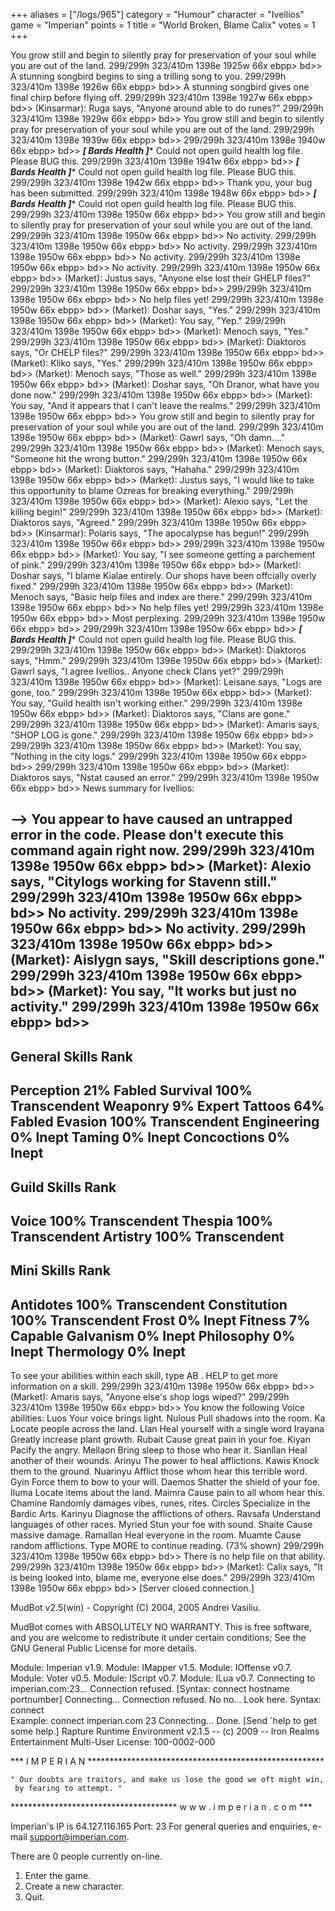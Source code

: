+++
aliases = ["/logs/965"]
category = "Humour"
character = "Ivellios"
game = "Imperian"
points = 1
title = "World Broken, Blame Calix"
votes = 1
+++

You grow still and begin to silently pray for preservation of your soul while 
you are out of the land.
299/299h 323/410m 1398e 1925w 66x ebpp> bd>> 
A stunning songbird begins to sing a trilling song to you.
299/299h 323/410m 1398e 1926w 66x ebpp> bd>> 
A stunning songbird gives one final chirp before flying off.
299/299h 323/410m 1398e 1927w 66x ebpp> bd>> 
(Kinsarmar): Ruga says, "Anyone around able to do runes?"
299/299h 323/410m 1398e 1929w 66x ebpp> bd>> 
You grow still and begin to silently pray for preservation of your soul while 
you are out of the land.
299/299h 323/410m 1398e 1939w 66x ebpp> bd>> 
299/299h 323/410m 1398e 1940w 66x ebpp> bd>> 
*******************************[ Bards Health ]********************************
Could not open guild health log file. Please BUG this.
299/299h 323/410m 1398e 1941w 66x ebpp> bd>> 
*******************************[ Bards Health ]********************************
Could not open guild health log file. Please BUG this.
299/299h 323/410m 1398e 1942w 66x ebpp> bd>> 
Thank you, your bug has been submitted.
299/299h 323/410m 1398e 1948w 66x ebpp> bd>> 
*******************************[ Bards Health ]********************************
Could not open guild health log file. Please BUG this.
299/299h 323/410m 1398e 1950w 66x ebpp> bd>> 
You grow still and begin to silently pray for preservation of your soul while 
you are out of the land.
299/299h 323/410m 1398e 1950w 66x ebpp> bd>> 
No activity.
299/299h 323/410m 1398e 1950w 66x ebpp> bd>> 
No activity.
299/299h 323/410m 1398e 1950w 66x ebpp> bd>> 
No activity.
299/299h 323/410m 1398e 1950w 66x ebpp> bd>> 
No activity.
299/299h 323/410m 1398e 1950w 66x ebpp> bd>> 
(Market): Justus says, "Anyone else lost their GHELP files?"
299/299h 323/410m 1398e 1950w 66x ebpp> bd>> 
299/299h 323/410m 1398e 1950w 66x ebpp> bd>> 
No help files yet!
299/299h 323/410m 1398e 1950w 66x ebpp> bd>> 
(Market): Doshar says, "Yes."
299/299h 323/410m 1398e 1950w 66x ebpp> bd>> 
(Market): You say, "Yep."
299/299h 323/410m 1398e 1950w 66x ebpp> bd>> 
(Market): Menoch says, "Yes."
299/299h 323/410m 1398e 1950w 66x ebpp> bd>> 
(Market): Diaktoros says, "Or CHELP files?"
299/299h 323/410m 1398e 1950w 66x ebpp> bd>> 
(Market): Kliko says, "Yes."
299/299h 323/410m 1398e 1950w 66x ebpp> bd>> 
(Market): Menoch says, "Those as well."
299/299h 323/410m 1398e 1950w 66x ebpp> bd>> 
(Market): Doshar says, "Oh Dranor, what have you done now."
299/299h 323/410m 1398e 1950w 66x ebpp> bd>> 
(Market): You say, "And it appears that I can't leave the realms."
299/299h 323/410m 1398e 1950w 66x ebpp> bd>> 
You grow still and begin to silently pray for preservation of your soul while 
you are out of the land.
299/299h 323/410m 1398e 1950w 66x ebpp> bd>> 
(Market): Gawrl says, "Oh damn...\."
299/299h 323/410m 1398e 1950w 66x ebpp> bd>> 
(Market): Menoch says, "Someone hit the wrong button."
299/299h 323/410m 1398e 1950w 66x ebpp> bd>> 
(Market): Diaktoros says, "Hahaha."
299/299h 323/410m 1398e 1950w 66x ebpp> bd>> 
(Market): Justus says, "I would like to take this opportunity to blame Ozreas 
for breaking everything."
299/299h 323/410m 1398e 1950w 66x ebpp> bd>> 
(Market): Alexio says, "Let the killing begin!"
299/299h 323/410m 1398e 1950w 66x ebpp> bd>> 
(Market): Diaktoros says, "Agreed."
299/299h 323/410m 1398e 1950w 66x ebpp> bd>> 
(Kinsarmar): Polaris says, "The apocalypse has begun!"
299/299h 323/410m 1398e 1950w 66x ebpp> bd>> 
299/299h 323/410m 1398e 1950w 66x ebpp> bd>> 
(Market): You say, "I see someone getting a parchement of pink."
299/299h 323/410m 1398e 1950w 66x ebpp> bd>> 
(Market): Doshar says, "I blame Kialae entirely. Our shops have been offcially 
overly fixed."
299/299h 323/410m 1398e 1950w 66x ebpp> bd>> 
(Market): Menoch says, "Basic help files and index are there."
299/299h 323/410m 1398e 1950w 66x ebpp> bd>> 
No help files yet!
299/299h 323/410m 1398e 1950w 66x ebpp> bd>> 
Most perplexing.
299/299h 323/410m 1398e 1950w 66x ebpp> bd>> 
299/299h 323/410m 1398e 1950w 66x ebpp> bd>> 
*******************************[ Bards Health ]********************************
Could not open guild health log file. Please BUG this.
299/299h 323/410m 1398e 1950w 66x ebpp> bd>> 
(Market): Diaktoros says, "Hmm."
299/299h 323/410m 1398e 1950w 66x ebpp> bd>> 
(Market): Gawrl says, "I agree Ivellios.. Anyone check Clans yet?"
299/299h 323/410m 1398e 1950w 66x ebpp> bd>> 
(Market): Leisane says, "Logs are gone, too."
299/299h 323/410m 1398e 1950w 66x ebpp> bd>> 
(Market): You say, "Guild health isn't working either."
299/299h 323/410m 1398e 1950w 66x ebpp> bd>> 
(Market): Diaktoros says, "Clans are gone."
299/299h 323/410m 1398e 1950w 66x ebpp> bd>> 
(Market): Amaris says, "SHOP LOG is gone."
299/299h 323/410m 1398e 1950w 66x ebpp> bd>> 
299/299h 323/410m 1398e 1950w 66x ebpp> bd>> 
(Market): You say, "Nothing in the city logs."
299/299h 323/410m 1398e 1950w 66x ebpp> bd>> 
299/299h 323/410m 1398e 1950w 66x ebpp> bd>> 
(Market): Diaktoros says, "Nstat caused an error."
299/299h 323/410m 1398e 1950w 66x ebpp> bd>> 
News summary for Ivellios:

--> You appear to have caused an untrapped error in the code. Please don't 
execute this command again right now.
299/299h 323/410m 1398e 1950w 66x ebpp> bd>> 
(Market): Alexio says, "Citylogs working for Stavenn still."
299/299h 323/410m 1398e 1950w 66x ebpp> bd>> 
No activity.
299/299h 323/410m 1398e 1950w 66x ebpp> bd>> 
No activity.
299/299h 323/410m 1398e 1950w 66x ebpp> bd>> 
(Market): Aislygn says, "Skill descriptions gone."
299/299h 323/410m 1398e 1950w 66x ebpp> bd>> 
(Market): You say, "It works but just no activity."
299/299h 323/410m 1398e 1950w 66x ebpp> bd>> 
-----------------------------------------------------------
General Skills        Rank
-----------------------------------------------------------
Perception            21%   Fabled
Survival              100%  Transcendent
Weaponry              9%    Expert
Tattoos               64%   Fabled
Evasion               100%  Transcendent
Engineering           0%    Inept
Taming                0%    Inept
Concoctions           0%    Inept
-----------------------------------------------------------
Guild Skills          Rank
-----------------------------------------------------------
Voice                 100%  Transcendent
Thespia               100%  Transcendent
Artistry              100%  Transcendent
-----------------------------------------------------------
Mini Skills           Rank
-----------------------------------------------------------
Antidotes             100%  Transcendent
Constitution          100%  Transcendent
Frost                 0%    Inept
Fitness               7%    Capable
Galvanism             0%    Inept
Philosophy            0%    Inept
Thermology            0%    Inept
-----------------------------------------------------------
To see your abilities within each skill, type AB .
HELP  to get more information on a skill.
299/299h 323/410m 1398e 1950w 66x ebpp> bd>> 
(Market): Amaris says, "Anyone else's shop logs wiped?"
299/299h 323/410m 1398e 1950w 66x ebpp> bd>> 
You know the following Voice abilities:
Luos          Your voice brings light.
Nulous        Pull shadows into the room.
Ka            Locate people across the land.
Llan          Heal yourself with a single word
Irayana       Greatly increase plant growth.
Rubait        Cause great pain in your foe.
Kiyan         Pacify the angry.
Mellaon       Bring sleep to those who hear it.
Sianllan      Heal another of their wounds.
Arinyu        The power to heal afflictions.
Kawis         Knock them to the ground.
Nuarinyu      Afflict those whom hear this terrible word.
Gyin          Force them to bow to your will.
Daemos        Shatter the shield of your foe.
Iluma         Locate items about the land.
Maimra        Cause pain to all whom hear this.
Chamine       Randomly damages vibes, runes, rites.
Circles       Specialize in the Bardic Arts.
Karinyu       Diagnose the afflictions of others.
Ravsafa       Understand languages of other races.
Myried        Stun your foe with sound.
Shaite        Cause massive damage.
Ramallan      Heal everyone in the room.
Muamte        Cause random afflictions.
Type MORE to continue reading. (73% shown)
299/299h 323/410m 1398e 1950w 66x ebpp> bd>> 
There is no help file on that ability.
299/299h 323/410m 1398e 1950w 66x ebpp> bd>> 
(Market): Calix says, "It is being looked into, blame me, everyone else does."
299/299h 323/410m 1398e 1950w 66x ebpp> bd>> [Server closed connection.]

MudBot v2.5(win) - Copyright (C) 2004, 2005  Andrei Vasiliu.

MudBot comes with ABSOLUTELY NO WARRANTY. This is free
software, and you are welcome to redistribute it under
certain conditions; See the GNU General Public License
for more details.

Module: Imperian v1.9.
Module: IMapper v1.5.
Module: IOffense v0.7.
Module: Voter v0.5.
Module: IScript v0.7.
Module: ILua v0.7.
Connecting to imperian.com:23... Connection refused.
[Syntax: connect hostname portnumber]
Connecting... Connection refused.
No no... Look here. Syntax:
  connect  
Example: connect imperian.com 23
Connecting... Done.
[Send `help to get some help.]
Rapture Runtime Environment v2.1.5 -- (c) 2009 -- Iron Realms Entertainment
Multi-User License: 100-0002-000


  *** I M P E R I A N ******************************************************

    " Our doubts are traitors, and make us lose the good we oft might win,
     by fearing to attempt. "
   
  ************************************** w w w . i m p e r i a n . c o m ***
   
   Imperian's IP is 64.127.116.165  Port: 23
   For general queries and enquiries, e-mail support@imperian.com.
   
   There are 0 people currently on-line.

   1. Enter the game.
   2. Create a new character.
   3. Quit.
